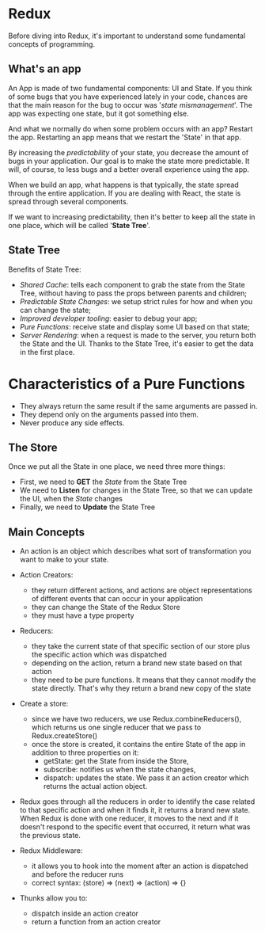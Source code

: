 # Redux

Before diving into Redux, it's important to understand some fundamental concepts of programming.


## What's an app

An App is made of two fundamental components: UI and State.
If you think of some bugs that you have experienced lately in your code, chances are that the main reason for the bug to occur was '*state mismanagement*'.
The app was expecting one state, but it got something else.

And what we normally do when some problem occurs with an app? Restart the app.
Restarting an app means that we restart the 'State' in that app.

By increasing the *predictability* of your state, you decrease the amount of bugs in your application.
Our goal is to make the state more predictable. It will, of course, to less bugs and a better overall experience using the app.

When we build an app, what happens is that typically, the state spread through the entire application.
If you are dealing with React, the state is spread through several components.

If we want to increasing predictability, then it's better to keep all the state in one place, which will be called '**State Tree**'.


## State Tree

Benefits of State Tree:
- *Shared Cache*: tells each component to grab the state from the State Tree, without having to pass the props between parents and children;
- *Predictable State Changes*: we setup strict rules for how and when you can change the state;
- *Improved developer tooling*: easier to debug your app;
- *Pure Functions*: receive state and display some UI based on that state;
- *Server Rendering*: when a request is made to the server, you return both the State and the UI. Thanks to the State Tree, it's easier to get the data in the first place.


# Characteristics of a Pure Functions
- They always return the same result if the same arguments are passed in.
- They depend only on the arguments passed into them.
- Never produce any side effects.


## The Store

Once we put all the State in one place, we need three more things:
* First, we need to **GET** the *State* from the State Tree
* We need to **Listen** for changes in the State Tree, so that we can update the UI, when the *State* changes
* Finally, we need to **Update** the State Tree


## Main Concepts

* An action is an object which describes what sort of transformation you want to make to your state.

* Action Creators: 
  - they return different actions, and actions are object representations of different events that can occur in your application
  - they can change the State of the Redux Store
  - they must have a type property

* Reducers: 
  - they take the current state of that specific section of our store plus the specific action which was dispatched
  - depending on the action, return a brand new state based on that action
  - they need to be pure functions. It means that they cannot modify the state directly. That's why they return a brand new copy of the state

* Create a store:
  - since we have two reducers, we use Redux.combineReducers(), which returns us one single reducer that we pass to Redux.createStore()
  - once the store is created, it contains the entire State of the app in addition to three properties on it:
    - getState: get the State from inside the Store,
    - subscribe: notifies us when the state changes,
    - dispatch: updates the state. We pass it an action creator which returns the actual action object.

* Redux goes through all the reducers in order to identify the case related to that specific action and when it finds it, it returns a brand new state. When Redux is done with one reducer, it moves to the next and if it doesn't respond to the specific event that occurred, it return what was the previous state.


* Redux Middleware: 
  - it allows you to hook into the moment after an action is dispatched and before the reducer runs
  - correct syntax: (store) => (next) => (action) => {}


* Thunks allow you to:
  - dispatch inside an action creator
  - return a function from an action creator


<!-- 
Object.assign({}, todo, { complete: !todo.complete }))
* creates brand new object
* merge all the properties of todo into that new object
* instead of using the default complete, change it to its opposite 
-->